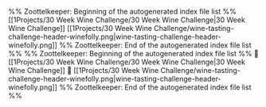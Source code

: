 %% Zoottelkeeper: Beginning of the autogenerated index file list  %%
 [[1Projects/30 Week Wine Challenge/30 Week Wine Challenge|30 Week Wine Challenge]]
 [[1Projects/30 Week Wine Challenge/wine-tasting-challenge-header-winefolly.png|wine-tasting-challenge-header-winefolly.png]]
%% Zoottelkeeper: End of the autogenerated index file list  %%
%% Zoottelkeeper: Beginning of the autogenerated index file list  %%
📄 [[1Projects/30 Week Wine Challenge/30 Week Wine Challenge|30 Week Wine Challenge]]
📄 [[1Projects/30 Week Wine Challenge/wine-tasting-challenge-header-winefolly.png|wine-tasting-challenge-header-winefolly.png]]
%% Zoottelkeeper: End of the autogenerated index file list  %%
